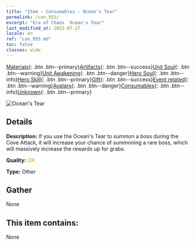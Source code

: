 ```yaml
---
title: "Item - Consumables - Ocean's Tear"
permalink: /con_955/
excerpt: "Era of Chaos  Ocean's Tear"
last_modified_at: 2021-07-27
locale: en
ref: "con_955.md"
toc: false
classes: wide
---
```

 [Materials](/Items/){: .btn .btn--primary}[Artifacts](/Items/Artifacts/){: .btn .btn--success}[Unit Soul](/Items/UnitSoul/){: .btn .btn--warning}[Unit Awakening](/Items/UnitAwakening/){: .btn .btn--danger}[Hero Soul](/Items/HeroSoul/){: .btn .btn--info}[Hero Skill](/Items/HeroSkill/){: .btn .btn--primary}[Gift](/Items/Gift/){: .btn .btn--success}[Event related](/Items/Events/){: .btn .btn--warning}[Avatars](/Items/Avatars/){: .btn .btn--danger}[Consumables](/Items/Consumables/){: .btn .btn--info}[Unknown](/Items/Unknown/){: .btn .btn--primary}

 ![Ocean's Tear](/images/t/i_40050.png)

## Details
 **Description:** If you use the Ocean's Tear to summon a boss during the Cove Attack, it will increase your chance of summoning a rare boss, which will massively increase the rewards up for grabs.

 **Quality:** <span style="color: #FF8C00">OK</span>

 **Type:** Other

## Gather

  None

## This item contains:

  None

